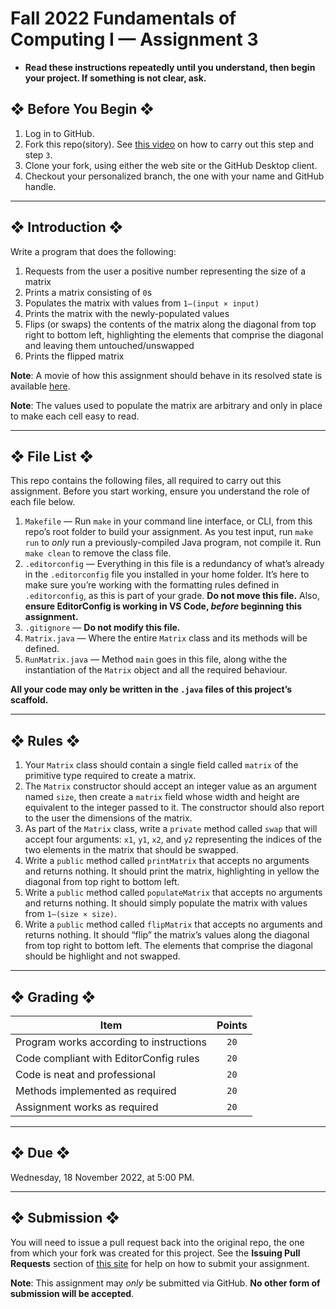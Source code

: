 # Fall 2022 Fundamentals of Computing I — Assignment 3

* **Read these instructions repeatedly until you understand, then begin your project. If something is not clear, ask.**

## ❖ Before You Begin ❖
1. Log in to GitHub.
2. Fork this repo(sitory). See [this video](http://code-warrior.github.io/tutorials/git/github/forking-and-cloning-at-the-github-web-site/) on how to carry out this step and step `3`.
3. Clone your fork, using either the web site or the GitHub Desktop client.
4. Checkout your personalized branch, the one with your name and GitHub handle.

---

## ❖ Introduction ❖
Write a program that does the following:
1. Requests from the user a positive number representing the size of a matrix
2. Prints a matrix consisting of `0`s
3. Populates the matrix with values from `1–(input × input)`
4. Prints the matrix with the newly-populated values
5. Flips (or swaps) the contents of the matrix along the diagonal from top right to bottom left, highlighting the elements that comprise the diagonal and leaving them untouched/unswapped
6. Prints the flipped matrix

**Note**: A movie of how this assignment should behave in its resolved state is available [here](http://vanegas.cs.hartford.edu/uploads/videos/flipping-a-matrix-along-a-diagonal.mp4).

**Note**: The values used to populate the matrix are arbitrary and only in place to make each cell easy to read.

---

## ❖ File List ❖
This repo contains the following files, all required to carry out this assignment. Before you start working, ensure you understand the role of each file below.

01. `Makefile` — Run `make` in your command line interface, or CLI, from this repo’s root folder to build your assignment. As you test input, run `make run` to _only_ run a previously-compiled Java program, not compile it. Run `make clean` to remove the class file.
02. `.editorconfig` — Everything in this file is a redundancy of what’s already in the `.editorconfig` file you installed in your home folder. It’s here to make sure you’re working with the formatting rules defined in `.editorconfig`, as this is part of your grade. **Do not move this file.** Also, **ensure EditorConfig is working in VS Code, _before_ beginning this assignment.**
03. `.gitignore` — **Do not modify this file.**
04. `Matrix.java` — Where the entire `Matrix` class and its methods will be defined.
05. `RunMatrix.java` — Method `main` goes in this file, along withe the instantiation of the `Matrix` object and all the required behaviour.

**All your code may only be written in the `.java` files of this project’s scaffold.**

---

## ❖ Rules ❖
1. Your `Matrix` class should contain a single field called `matrix` of the primitive type required to create a matrix.
2. The `Matrix` constructor should accept an integer value as an argument named `size`, then create a `matrix` field whose width and height are equivalent to the integer passed to it. The constructor should also report to the user the dimensions of the matrix.
3. As part of the `Matrix` class, write a `private` method called `swap` that will accept four arguments: `x1`, `y1`, `x2`, and `y2` representing the indices of the two elements in the matrix that should be swapped.
3. Write a `public` method called `printMatrix` that accepts no arguments and returns nothing. It should print the matrix, highlighting in yellow the diagonal from top right to bottom left.
4. Write a `public` method called `populateMatrix` that accepts no arguments and returns nothing. It should simply populate the matrix with values from `1–(size × size)`.
5. Write a `public` method called `flipMatrix` that accepts no arguments and returns nothing. It should “flip” the matrix’s values along the diagonal from top right to bottom left. The elements that comprise the diagonal should be highlight and not swapped.

---

## ❖ Grading ❖
| Item                                                          | Points  |
|---------------------------------------------------------------|:-------:|
| Program works according to instructions                       | `20`    |
| Code compliant with EditorConfig rules                        | `20`    |
| Code is neat and professional                                 | `20`    |
| Methods implemented as required                               | `20`    |
| Assignment works as required                                  | `20`    |

---

## ❖ Due ❖
Wednesday, 18 November 2022, at 5:00 PM.

---

## ❖ Submission ❖
You will need to issue a pull request back into the original repo, the one from which your fork was created for this project. See the **Issuing Pull Requests** section of [this site](http://code-warrior.github.io/tutorials/git/github/index.html) for help on how to submit your assignment.

**Note**: This assignment may *only* be submitted via GitHub. **No other form of submission will be accepted**.
